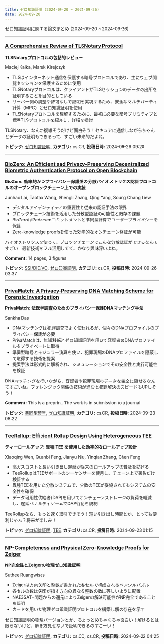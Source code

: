 ```yaml
---
title: ゼロ知識証明 (2024-09-20 ~ 2024-09-26)
date: 2024-09-20
---
```


ゼロ知識証明に関する論文まとめ (2024-09-20 ~ 2024-09-26)


- - -

### [A Comprehensive Review of TLSNotary Protocol](http://arxiv.org/abs/2409.17670)

**TLSNotaryプロトコルの包括的レビュー**

Maciej Kalka, Marek Kirejczyk

- TLSはインターネット通信を保護する暗号プロトコルであり、主にウェブ閲覧セッションを保護するために使用
- TLSNotaryプロトコルは、クライアントがTLSセッションのデータの出所を証明することを目的としている
- サーバー側の調整や許可なしで証明を実現するため、安全なマルチパーティ計算（MPC）とゼロ知識証明を使用
- TLSNotaryプロトコルを理解するために、最初に必要な暗号プリミティブと標準TLSプロトコルを紹介し、詳細を検討

TLSNotary、なんか複雑そうだけど面白そう！セキュアに通信しながらちゃんとデータの証明もできるって、すごい未来的だよね。



**トピック:** [ゼロ知識証明](../../zkp), **カテゴリ:** cs.CR, **投稿日時:** 2024-09-26 09:28


- - -

### [BioZero: An Efficient and Privacy-Preserving Decentralized Biometric Authentication Protocol on Open Blockchain](http://arxiv.org/abs/2409.17509)

**BioZero: 効率的かつプライバシー保護型の分散バイオメトリクス認証プロトコルのオープンブロックチェーン上での実装**

Junhao Lai, Taotao Wang, Shengli Zhang, Qing Yang, Soung Chang Liew

- デジタルアイデンティティの重要性と従来の認証手法の限界
- ブロックチェーン技術を活用した分散型認証の可能性と既存の課題
- BioZeroはPedersenコミットメントと準同型計算でユーザープライバシーを保護
- Zero-knowledge proofsを使った効率的なオンチェーン検証が可能

バイオメトリクスを使って、ブロックチェーンでこんな分散認証ができるなんてすごい！最新技術をフル活用してて、かなり興味深いよね。

**Comment:** 14 pages, 3 figures

**トピック:** [SSI/DID/VC](../../ssi), [ゼロ知識証明](../../zkp), **カテゴリ:** cs.CR, **投稿日時:** 2024-09-26 03:37


- - -

### [PrivaMatch: A Privacy-Preserving DNA Matching Scheme for Forensic Investigation](http://arxiv.org/abs/2409.14798)

**PrivaMatch: 法医学調査のためのプライバシー保護DNAマッチング手法**

Sankha Das

- DNAマッチングは犯罪調査でよく使われるが、個々のDNAプロファイルのプライバシー保護が必要
- PrivaMatchは、無知移転とゼロ知識証明を用いて容疑者のDNAプロファイルをプライベートに取得
- 準同型暗号とモジュラー演算を使い、犯罪現場のDNAプロファイルを隠蔽して取得する技術を提案
- 提案手法は形式的に解析され、シミュレーションでその安全性と実行可能性を検証

DNAマッチングを行いながら、容疑者や犯罪現場のデータを完全に隠せるなんてすごいね。フォレンジック関係の技術が進むと犯罪解決のスピードもUPしそう！

**Comment:** This is a preprint. The work is in submission to a journal

**トピック:** [準同型暗号](../../he), [ゼロ知識証明](../../zkp), **カテゴリ:** cs.CR, **投稿日時:** 2024-09-23 08:22


- - -

### [TeeRollup: Efficient Rollup Design Using Heterogeneous TEE](http://arxiv.org/abs/2409.14647)

**ティーロールアップ: 異種 TEE を使用した効率的なロールアップ設計**

Xiaoqing Wen, Quanbi Feng, Jianyu Niu, Yinqian Zhang, Chen Feng

- 高ガスコストと長い引き出し遅延が従来のロールアップの普及を妨げる
- TeeRollupはTEEサポートのシーケンサーを使用し、チェーン上で署名だけ検証する
- 異種TEEを用いた分散システムで、少数のTEEが妥協されてもシステムの安全性を確保
- データ可用性供給者(DAP)を用いてオンチェーンストレージの負荷を軽減し、遅延ペナルティゲームでDAP行動を規制

TeeRollupなら、もっと速く取引できそう！短い引き出し時間とか、とっても便利じゃん？将来が楽しみ！



**トピック:** [ゼロ知識証明](../../zkp), [TEE](../../tee), **カテゴリ:** cs.CR, **投稿日時:** 2024-09-23 01:15


- - -

### [NP-Completeness and Physical Zero-Knowledge Proofs for Zeiger](http://arxiv.org/abs/2409.14308)

**NP完全性とZeigerの物理ゼロ知識証明**

Suthee Ruangwises

- Zeigerは方向矢印と整数が書かれた各セルで構成されるペンシルパズル
- 各セルの数は矢印が指す方向の異なる整数の数に等しいように配置
- NAE3SAT+問題からの還元によりZeigerの解決可能性がNP完全であることを証明
- カードを用いた物理ゼロ知識証明プロトコルを構築し解の存在を示す

ゼロ知識証明の物理バージョンとか、ちょっとめちゃくちゃ面白い！解けるとは限らないけど、解き方見せないで証明できるのすごーい！



**トピック:** [ゼロ知識証明](../../zkp), **カテゴリ:** cs.CC, cs.CR, **投稿日時:** 2024-09-22 04:25
